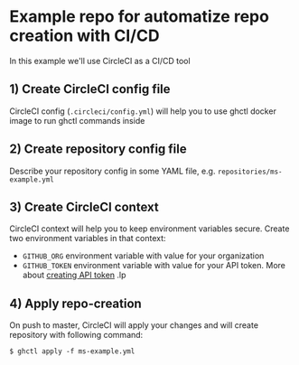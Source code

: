 # Example repo for automatize repo creation with CI/CD

In this example we'll use CircleCI as a CI/CD tool

## 1) Create CircleCI config file

CircleCI config (`.circleci/config.yml`) will help you to use ghctl docker image to run ghctl commands inside

## 2) Create repository config file

Describe your repository config in some YAML file, e.g. `repositories/ms-example.yml`

## 3) Create CircleCI context 

CircleCI context will help you to keep environment variables secure. 
Create two environment variables in that context:
  - `GITHUB_ORG` environment variable with value for your organization
  - `GITHUB_TOKEN` environment variable with value for your API token. More about [creating API token](https://help.github.com/en/github/authenticating-to-github/creating-a-personal-access-token-for-the-command-line) 
.lp

## 4) Apply repo-creation

On push to master, CircleCI will apply your changes and will create repository with following command:
```command
$ ghctl apply -f ms-example.yml
```